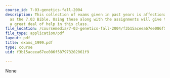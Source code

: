 ```yaml
---
course_id: 7-03-genetics-fall-2004
description: This collection of exams given in past years is affectionately known
  as the 7.03 Bible. Using these along with the assignments will give the student
  a great deal of help in this class.
file_location: /coursemedia/7-03-genetics-fall-2004/f3b15aceea67ee086f587973202061f9_exams_1999.pdf
file_type: application/pdf
layout: pdf
title: exams_1999.pdf
type: course
uid: f3b15aceea67ee086f587973202061f9

---
```

None